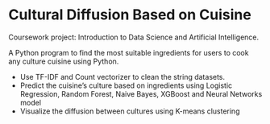 # Cultural Diffusion Based on Cuisine
Coursework project: Introduction to Data Science and Artificial Intelligence.

A Python program to find the most suitable ingredients for users to cook any culture cuisine using Python.
<ul>
  <li>
Use TF-IDF and Count vectorizer to clean the string datasets.
  </li>
  <li>
    Predict the cuisine’s culture based on ingredients using Logistic Regression, Random Forest, Naive Bayes, XGBoost and Neural Networks model
  </li>
   <li>
    Visualize the diffusion between cultures using K-means clustering
  </li>
  

